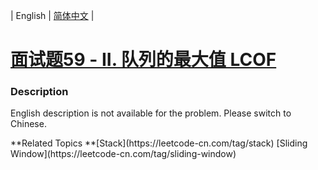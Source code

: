 | English | [简体中文](README.md) |

# [面试题59 - II. 队列的最大值 LCOF](https://leetcode-cn.com/problems/dui-lie-de-zui-da-zhi-lcof)
 ### Description
<p>English description is not available for the problem. Please switch to Chinese.</p>
**Related Topics	**[Stack](https://leetcode-cn.com/tag/stack) [Sliding Window](https://leetcode-cn.com/tag/sliding-window) 